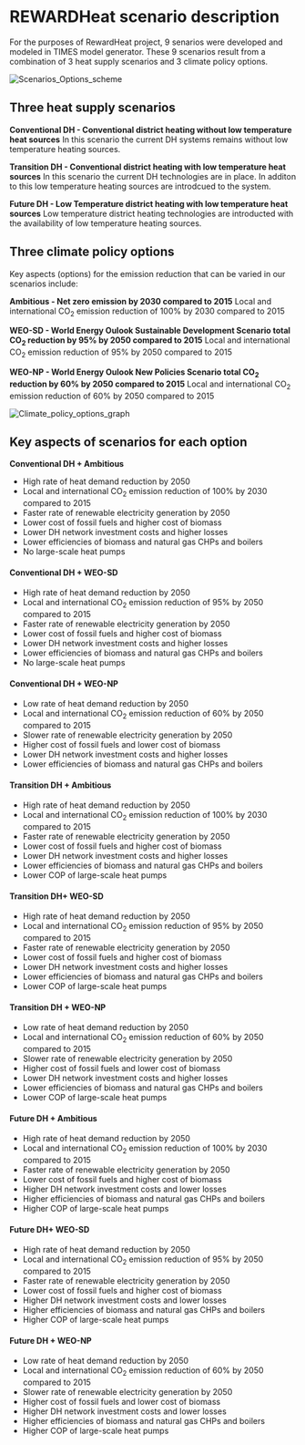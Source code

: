 # REWARDHeat scenario description

For the purposes of RewardHeat project, 9 senarios were developed and modeled in TIMES model generator. These 9 scenarios result from a combination of 3 heat supply scenarios and 3 climate policy options. 

 
![Scenarios_Options_scheme](./images/Scenarios_Options_scheme.png)

## Three heat supply scenarios

**Conventional DH - Conventional district heating without low temperature heat sources** In this scenario the current DH systems remains without low temperature heating sources.

**Transition DH - Conventional district heating with low temperature heat sources** In this scenario the current DH technologies are in place. In additon to this low temperature heating sources are introdcued to the system. 

**Future DH - Low Temperature district heating with low temperature heat sources** Low temperature district heating technologies are introducted with the availability of low temperature heating sources.

## Three climate policy options

Key aspects (options) for the emission reduction that can be varied in our scenarios include: 

**Ambitious - Net zero emission by 2030 compared to 2015** Local and international CO<sub>2</sub> emission reduction of 100% by 2030 compared to 2015

**WEO-SD - World Energy Oulook Sustainable Development Scenario total CO<sub>2</sub> reduction by 95% by 2050 compared to 2015** Local and international CO<sub>2</sub> emission reduction of 95% by 2050 compared to 2015

**WEO-NP - World Energy Oulook New Policies Scenario total CO<sub>2</sub> reduction by 60% by 2050 compared to 2015** Local and international CO<sub>2</sub> emission reduction of 60% by 2050 compared to 2015

![Climate_policy_options_graph](./images/Main_results_page_climate_policy_options.png)

## Key aspects of scenarios for each option

**Conventional DH + Ambitious**
 - High rate of heat demand reduction by 2050
 - Local and international CO<sub>2</sub> emission reduction of 100% by 2030 compared to 2015
 - Faster rate of renewable electricity generation by 2050
 - Lower cost of fossil fuels and higher cost of biomass
 - Lower DH network investment costs and higher losses
 - Lower efficiencies of biomass and natural gas CHPs and boilers
 - No large-scale heat pumps

#### Conventional DH + WEO-SD
 - High rate of heat demand reduction by 2050
 - Local and international CO<sub>2</sub> emission reduction of 95% by 2050 compared to 2015
 - Faster rate of renewable electricity generation by 2050
 - Lower cost of fossil fuels and higher cost of biomass
 - Lower DH network investment costs and higher losses
 - Lower efficiencies of biomass and natural gas CHPs and boilers
 - No large-scale heat pumps 

#### Conventional DH + WEO-NP 
 - Low rate of heat demand reduction by 2050
 - Local and international CO<sub>2</sub> emission reduction of 60% by 2050 compared to 2015
 - Slower rate of renewable electricity generation by 2050
 - Higher cost of fossil fuels and lower cost of biomass
 - Lower DH network investment costs and higher losses
 - Lower efficiencies of biomass and natural gas CHPs and boilers

#### Transition DH + Ambitious
 - High rate of heat demand reduction by 2050
 - Local and international CO<sub>2</sub> emission reduction of 100% by 2030 compared to 2015
 - Faster rate of renewable electricity generation by 2050
 - Lower cost of fossil fuels and higher cost of biomass
 - Lower DH network investment costs and higher losses
 - Lower efficiencies of biomass and natural gas CHPs and boilers
 - Lower COP of large-scale heat pumps

#### Transition DH+ WEO-SD
 - High rate of heat demand reduction by 2050
 - Local and international CO<sub>2</sub> emission reduction of 95% by 2050 compared to 2015
 - Faster rate of renewable electricity generation by 2050
 - Lower cost of fossil fuels and higher cost of biomass
 - Lower DH network investment costs and higher losses
 - Lower efficiencies of biomass and natural gas CHPs and boilers
 - Lower COP of large-scale heat pumps

#### Transition DH + WEO-NP
 - Low rate of heat demand reduction by 2050
 - Local and international CO<sub>2</sub> emission reduction of 60% by 2050 compared to 2015
 - Slower rate of renewable electricity generation by 2050
 - Higher cost of fossil fuels and lower cost of biomass
 - Lower DH network investment costs and higher losses
 - Lower efficiencies of biomass and natural gas CHPs and boilers 
 - Lower COP of large-scale heat pumps

#### Future DH + Ambitious
 - High rate of heat demand reduction by 2050
 - Local and international CO<sub>2</sub> emission reduction of 100% by 2030 compared to 2015
 - Faster rate of renewable electricity generation by 2050
 - Lower cost of fossil fuels and higher cost of biomass
 - Higher DH network investment costs and lower losses 
 - Higher efficiencies of biomass and natural gas CHPs and boilers 
 - Higher COP of large-scale heat pumps 

#### Future DH+ WEO-SD
 - High rate of heat demand reduction by 2050
 - Local and international CO<sub>2</sub> emission reduction of 95% by 2050 compared to 2015
 - Faster rate of renewable electricity generation by 2050
 - Lower cost of fossil fuels and higher cost of biomass
 - Higher DH network investment costs and lower losses 
 - Higher efficiencies of biomass and natural gas CHPs and boilers 
 - Higher COP of large-scale heat pumps

#### Future DH + WEO-NP
 - Low rate of heat demand reduction by 2050
 - Local and international CO<sub>2</sub> emission reduction of 60% by 2050 compared to 2015
 - Slower rate of renewable electricity generation by 2050
 - Higher cost of fossil fuels and lower cost of biomass
 - Higher DH network investment costs and lower losses
 - Higher efficiencies of biomass and natural gas CHPs and boilers
 - Higher COP of large-scale heat pumps


